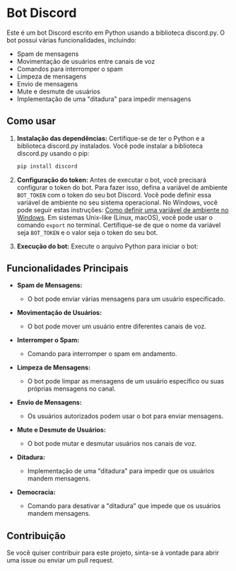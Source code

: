 # Bot Discord

Este é um bot Discord escrito em Python usando a biblioteca discord.py. O bot possui várias funcionalidades, incluindo:

- Spam de mensagens
- Movimentação de usuários entre canais de voz
- Comandos para interromper o spam
- Limpeza de mensagens
- Envio de mensagens
- Mute e desmute de usuários
- Implementação de uma "ditadura" para impedir mensagens

## Como usar

1. **Instalação das dependências:**
   Certifique-se de ter o Python e a biblioteca discord.py instalados. Você pode instalar a biblioteca discord.py usando o pip:
    ```bash
    pip install discord
    ```

2. **Configuração do token:**
   Antes de executar o bot, você precisará configurar o token do bot. Para fazer isso, defina a variável de ambiente `BOT_TOKEN` com o token do seu bot Discord. Você pode definir essa variável de ambiente no seu sistema operacional. No Windows, você pode seguir estas instruções: [Como definir uma variável de ambiente no Windows](https://www.architectryan.com/2018/08/31/how-to-change-environment-variables-on-windows-10/). Em sistemas Unix-like (Linux, macOS), você pode usar o comando `export` no terminal. Certifique-se de que o nome da variável seja `BOT_TOKEN` e o valor seja o token do seu bot.

3. **Execução do bot:**
    Execute o arquivo Python para iniciar o bot:

## Funcionalidades Principais

- **Spam de Mensagens:**
    - O bot pode enviar várias mensagens para um usuário especificado.

- **Movimentação de Usuários:**
    - O bot pode mover um usuário entre diferentes canais de voz.

- **Interromper o Spam:**
    - Comando para interromper o spam em andamento.

- **Limpeza de Mensagens:**
    - O bot pode limpar as mensagens de um usuário específico ou suas próprias mensagens no canal.

- **Envio de Mensagens:**
    - Os usuários autorizados podem usar o bot para enviar mensagens.

- **Mute e Desmute de Usuários:**
    - O bot pode mutar e desmutar usuários nos canais de voz.

- **Ditadura:**
    - Implementação de uma "ditadura" para impedir que os usuários mandem mensagens.

- **Democracia:**
    - Comando para desativar a "ditadura" que impede que os usuários mandem mensagens.

## Contribuição
Se você quiser contribuir para este projeto, sinta-se à vontade para abrir uma issue ou enviar um pull request.
